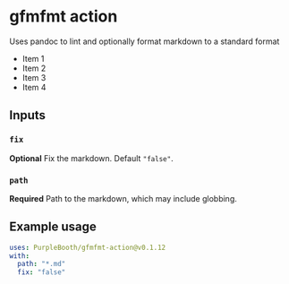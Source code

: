 # gfmfmt action

Uses pandoc to lint and optionally format markdown to a standard format

* Item 1
* Item 2
* Item 3
* Item 4

## Inputs

### `fix`

**Optional** Fix the markdown. Default `"false"`.

### `path`

**Required** Path to the markdown, which may include globbing.

## Example usage

``` yaml
uses: PurpleBooth/gfmfmt-action@v0.1.12
with:
  path: "*.md"
  fix: "false"
```
